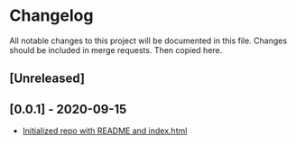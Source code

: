 # Changelog

All notable changes to this project will be documented in this file. Changes
should be included in merge requests. Then copied here.

## [Unreleased]

## [0.0.1] - 2020-09-15

- [Initialized repo with README and index.html](https://git.earthdata.nasa.gov/projects/EDPUB/repos/overview/browse)
